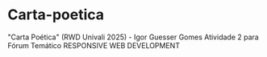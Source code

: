 # Carta-poetica
"Carta Poética" (RWD Univali 2025) - Igor Guesser Gomes
Atividade 2 para Fórum Temático RESPONSIVE WEB DEVELOPMENT
